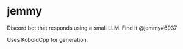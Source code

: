 # jemmy
Discord bot that responds using a small LLM. Find it @jemmy#6937

Uses KoboldCpp for generation.
